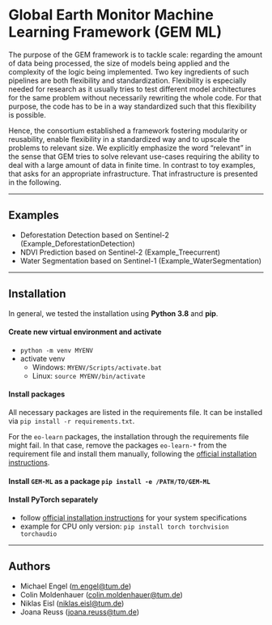 # Global Earth Monitor Machine Learning Framework (GEM ML)
The purpose of the GEM framework is to tackle scale: regarding the amount of data being processed, the size of models being applied and the complexity of the logic being implemented.
Two key ingredients of such pipelines are both flexibility and standardization.
Flexibility is especially needed for research as it usually tries to test different model architectures for the same problem without necessarily rewriting the whole code.
For that purpose, the code has to be in a way standardized such that this flexibility is possible.

Hence, the consortium established a framework fostering modularity or reusability, enable flexibility in a standardized way and to upscale the problems to relevant size.
We explicitly emphasize the word “relevant” in the sense that GEM tries to solve relevant use-cases requiring the ability to deal with a large amount of data in finite time.
In contrast to toy examples, that asks for an appropriate infrastructure.
That infrastructure is presented in the following.

---
## Examples
- Deforestation Detection based on Sentinel-2 (Example_DeforestationDetection)
- NDVI Prediction based on Sentinel-2 (Example_Treecurrent)
- Water Segmentation based on Sentinel-1 (Example_WaterSegmentation)

---
## Installation

In general, we tested the installation using **Python 3.8** and **pip**.


#### Create new virtual environment and activate
- `python -m venv MYENV`
- activate venv 
  - Windows: `MYENV/Scripts/activate.bat`
  - Linux: `source MYENV/bin/activate`

#### Install packages
All necessary packages are listed in the requirements file. It can be installed via
`pip install -r requirements.txt`. 

For the `eo-learn` packages, the installation through the requirements file
might fail. In that case, remove the packages `eo-learn-*` from the requirement file and
install them manually, following the [official installation instructions](https://eo-learn.readthedocs.io/en/latest/install.html).


#### Install `GEM-ML` as a package `pip install -e /PATH/TO/GEM-ML`

#### Install PyTorch separately
- follow [official installation instructions](https://pytorch.org/get-started/locally/) for your system specifications
- example for CPU only version: `pip install torch torchvision torchaudio`



---
## Authors
- Michael Engel (m.engel@tum.de)
- Colin Moldenhauer (colin.moldenhauer@tum.de)
- Niklas Eisl (niklas.eisl@tum.de)
- Joana Reuss (joana.reuss@tum.de)